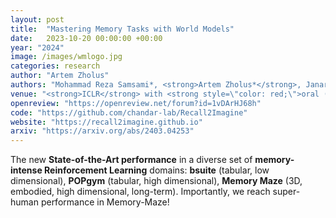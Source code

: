```yaml
---
layout: post
title:  "Mastering Memory Tasks with World Models"
date:   2023-10-20 00:00:00 +00:00
year: "2024"
image: /images/wmlogo.jpg
categories: research
author: "Artem Zholus"
authors: "Mohammad Reza Samsami*, <strong>Artem Zholus*</strong>, Janarthanan Rajendran, Sarath Chandar"
venue: "<strong>ICLR</strong> with <strong style=\"color: red;\">oral (top-1.2% of accepted papers)</strong>"
openreview: "https://openreview.net/forum?id=1vDArHJ68h"
code: "https://github.com/chandar-lab/Recall2Imagine"
website: "https://recall2imagine.github.io"
arxiv: "https://arxiv.org/abs/2403.04253"
---
```

The new **State-of-the-Art performance** in a diverse set of **memory-intense Reinforcement Learning** domains: **bsuite** (tabular, low dimensional), **POPgym** (tabular, high dimensional), **Memory Maze** (3D, embodied, high dimensional, long-term). Importantly, we reach super-human performance in Memory-Maze!

    
